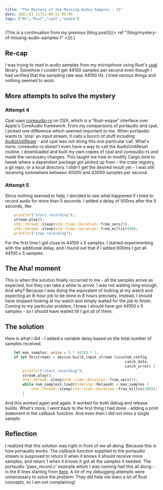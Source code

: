 ```yaml
---
title: "The Mystery of the Missing Audio Samples - II"
date: 2022-01-11T11:00:51-05:00
tags: ["RC","Rust","cpal","audio"]
---
```


(This is a continuation from my previous [blog post]({{< ref "/blog/mystery-of-missing-audio-samples-I" >}}).)

## Re-cap

I was trying to read in audio samples from my microphone using Rust's [cpal](https://github.com/rustaudio/cpal) library. Somehow I couldn't get 44100 samples per second even though I had verified that the sampling rate was 44100 Hz. I tried various things and nothing seemed to work.

## More attempts to solve the mystery

### Attempt 4

Cpal uses [coreaudio-rs](https://crates.io/crates/coreaudio-rs) on OSX, which is a "Rust-esque" interface over Apple's CoreAudio framework. From my comparisons of portaudio and cpal, I picked one difference which seemed important to me. When portaudio wants to 'stop' an input stream, it calls a bunch of stuff including [AudioUnitReset](https://developer.apple.com/documentation/audiotoolbox/1439607-audiounitreset) - and cpal was _not_ doing this one particular call. What's more, coreaudio-rs doesn't even have a way to call the AudioUnitReset routine. I downloaded and built my own copies of cpal and coreaudio-rs and made the necessary changes. This taught me how to modify Cargo.toml to tweak where a dependent package got picked up from - the crate registry, a git repo, or a local directory. I didn't get the desired result yet - I was still receiving somewhere between 40000 and 43000 samples per second.

### Attempt 5

Since nothing seemed to help, I decided to see what happened if I tried to record audio for more than 5 seconds. I added a delay of 500ms after the 5 seconds, like

```rust
    println!("start recording");
    stream.play();
    std::thread::sleep(std::time::Duration::from_secs(5);
    std::thread::sleep(std::time::Duration::from_millis(500);
    println!("stop recording");
```

For the first time I got close to 44100 x 5 samples. I started experimenting with the additional delay, and I found out that if I added 600ms I got all 44100 x 5 samples.

## The Aha! moment

This is when the solution finally occurred to me - all the samples arrive as expected, but they can take a while to arrive. I was not waiting long enough. And why? Because I was doing the equivalent of looking at my watch and expecting an 8-hour job to be done in 8 hours precisely. Instead, I should have stopped looking at my watch and simply waited for the job to finish. Coming to my particular problem, I knew I should have got 44100 x 5 samples - so I should have waited till I got all of them.

## The solution

Here is what I did - I added a variable delay based on the total number of samples received.

```rust
    let max_samples: usize = 5 * 44100 * 2;
    if let Ok(stream) = device.build_input_stream (&custom_config,
                                                       catch_data,
                                                       catch_error) {
        println!("start recording");
        stream.play();
        std::thread::sleep(std::time::Duration::from_secs(5);
        while num_samples2.load(Ordering::Relaxed) < max_samples {
            std::thread::sleep(std::time::Duration::from_millis(200));
        }
```

And this worked again and again. It worked for both debug and release builds. What's more, I went back to the first thing I had done - adding a print statement in the callback function. And even then I did not miss a single sample.

## Reflection

I realized that this solution was right in front of me all along. Because this is how portaudio works. The callback function supplied to the portaudio stream is supposed to return 0 when it knows it should receive more samples, and return 1 when it knows it got all the samples it needed. The portaudio 'paex_record.c' example which I was running had this all along - in the 8 lines starting from [here](https://github.com/PortAudio/portaudio/blob/52aee492edc64605dcc65afff13776c4dad81910/examples/paex_record.c#L112). A lot of my debugging attempts were unnecessary to solve the problem. They did help me learn a lot of Rust concepts, so I am not complaining!
